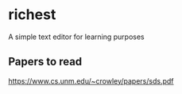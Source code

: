 # richest
A simple text editor for learning purposes

## Papers to read

https://www.cs.unm.edu/~crowley/papers/sds.pdf
